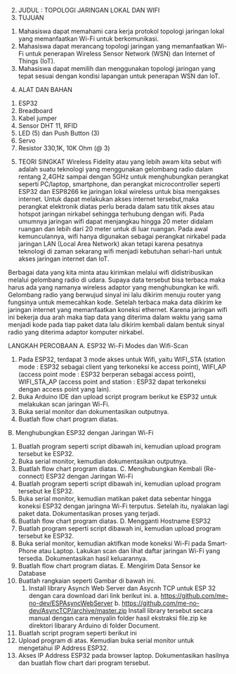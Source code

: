 2. JUDUL : TOPOLOGI JARINGAN LOKAL DAN WIFI
3. TUJUAN
  1) Mahasiswa dapat memahami cara kerja protokol topologi jaringan lokal yang 
     memanfaatkan Wi-Fi untuk berkomunikasi.
  2) Mahasiswa dapat merancang topologi jaringan yang memanfaatkan Wi-Fi untuk 
     penerapan Wireless Sensor Network (WSN) dan Internet of Things (IoT).
  3) Mahasiswa dapat memilih dan menggunakan topologi jaringan yang tepat sesuai 
     dengan kondisi lapangan untuk penerapan WSN dan IoT.
4. ALAT DAN BAHAN
  1) ESP32
  2) Breadboard
  3) Kabel jumper
  4) Sensor DHT 11, RFID
  5) LED (5) dan Push Button (3)
  6) Servo
  7) Resistor 330,1K, 10K Ohm (@ 3)
5. TEORI SINGKAT
Wireless Fidelity atau yang lebih awam kita sebut wifi adalah suatu teknologi
yang menggunakan gelombang radio dalam rentang 2,4GHz sampai dengan 5GHz
untuk menghubungkan perangkat seperti PC/laptop, smartphone, dan perangkat
microcontroller seperti ESP32 dan ESP8266 ke jaringan lokal wireless untuk bisa
mengakses internet. Untuk dapat melakukan akses internet tersebut,maka
perangkat elektronik diatas perlu berada dalam satu titik akses atau hotspot
jaringan nirkabel sehingga terhubung dengan wifi. Pada umumnya jaringan wifi
dapat menjangkau hingga 20 meter didalam ruangan dan lebih dari 20 meter untuk
di luar ruangan. Pada awal kemunculannya, wifi hanya digunakan sebagai
perangkat nirkabel pada jaringan LAN (Local Area Network) akan tetapi karena
pesatnya teknologi di zaman sekarang wifi menjadi kebutuhan sehari-hari untuk
akses jaringan internet dan IoT.

Berbagai data yang kita minta atau kirimkan melalui wifi didistribusikan
melalui gelombang radio di udara. Supaya data tersebut bisa terbaca maka harus
ada yang namanya wireless adaptor yang menghubungkan ke wifi. Gelombang
radio yang berwujud sinyal ini lalu dikirim menuju router yang fungsinya untuk
memecahkan kode. Setelah terbaca maka data dikirim ke jaringan internet yang
memanfaatkan koneksi ethernet. Karena jaringan wifi ini bekerja dua arah maka
tiap data yang diterima dalam waktu yang sama menjadi kode pada tiap paket data
lalu dikirim kembali dalam bentuk sinyal radio yang diterima adaptor komputer
nirkabel.

LANGKAH PERCOBAAN
A. ESP32 Wi-Fi Modes dan Wifi-Scan
1. Pada ESP32, terdapat 3 mode akses untuk Wifi, yaitu WIFI_STA (station
mode : ESP32 sebagai client yang terkoneksi ke access point), WIFI_AP
(access point mode : ESP32 berperan sebagai access point), WIFI_STA_AP
(access point and station : ESP32 dapat terkoneksi dengan access point yang
lain).
2. Buka Arduino IDE dan upload script program berikut ke ESP32 untuk
melakukan scan jaringan Wi-Fi.
3. Buka serial monitor dan dokumentasikan outputnya.
4. Buatlah flow chart program diatas.

B. Menghubungkan ESP32 dengan Jaringan Wi-Fi
1. Buatlah program seperti script dibawah ini, kemudian upload program
tersebut ke ESP32.
2. Buka serial monitor, kemudian dokumentasikan outputnya.
3. Buatlah flow chart program diatas.
C. Menghubungkan Kembali (Re-connect) ESP32 dengan Jaringan Wi-Fi
1. Buatlah program seperti script dibawah ini, kemudian upload program
tersebut ke ESP32.
2. Buka serial monitor, kemudian matikan paket data sebentar hingga koneksi
ESP32 dengan jaringna Wi-Fi terputus. Setelah itu, nyalakan lagi paket data.
Dokumentasikan proses yang terjadi.
3. Buatlah flow chart program diatas.
D. Mengganti Hostname ESP32
1. Buatlah program seperti script dibawah ini, kemudian upload program
tersebut ke ESP32.
2. Buka serial monitor, kemudian aktifkan mode koneksi Wi-Fi pada Smart-
Phone atau Laptop. Lakukan scan dan lihat daftar jaringan Wi-Fi yang
tersedia. Dokumentasikan hasil keluarannya.
3. Buatlah flow chart program diatas.
E. Mengirim Data Sensor ke Database
1. Buatlah rangkaian seperti Gambar di bawah ini.
   1. Install library Asynch Web Server dan Asycnh TCP untuk ESP 32 dengan
cara download dari link berikut ini.
a. https://github.com/me-no-dev/ESPAsyncWebServer
b. https://github.com/me-no-dev/AsyncTCP/archive/master.zip
Install library tersebut secara manual dengan cara menyalin folder hasil
ekstraksi file.zip ke direktori libarary Arduino di folder Document.
2. Buatlah script program seperti berikut ini
3. Upload program di atas. Kemudian buka serial monitor untuk mengetahui IP
Address ESP32.
4. Akses IP Address ESP32 pada browser laptop. Dokumentasikan hasilnya dan
buatlah flow chart dari program tersebut.
